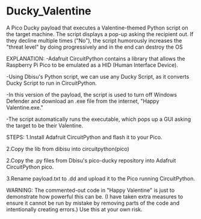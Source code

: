 # Ducky_Valentine
A Pico Ducky payload that executes a Valentine-themed Python script on the target machine. The script displays a pop-up asking the recipient out. 
If they decline multiple times ("No"), the script humorously increases the "threat level" by doing progressively and in the end can destroy the OS 

EXPLANATION:
-Adafruit CircuitPython contains a library that allows the Raspberry Pi Pico to be emulated as a HID (Human Interface Device).

-Using Dbisu's Python script, we can use any Ducky Script, as it converts Ducky Script to run in CircuitPython.

-In this version of the payload, the script is used to turn off Windows Defender and download an .exe file from the internet, "Happy Valentine.exe."

-The script automatically runs the executable, which pops up a GUI asking the target to be their Valentine.

STEPS:
1.Install Adafruit CircuitPython and flash it to your Pico.

2.Copy the lib from dibisu into circuitpython(pico)

2.Copy the .py files from Dbisu's pico-ducky repository into Adafruit CircuitPython pico.

3.Rename payload.txt to .dd and upload it to the Pico running CircuitPython.

WARNING: The commented-out code in "Happy Valentine" is just to demonstrate how powerful this can be.
(I have taken extra measures to ensure it cannot be run by mistake by removing parts of the code and intentionally creating errors.)
Use this at your own risk.

